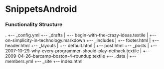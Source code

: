 # SnippetsAndroid

### Functionality Structure

.
+-- \_config.yml
+-- \_drafts
| +-- begin-with-the-crazy-ideas.textile
| +-- on-simplicity-in-technology.markdown
+-- \_includes
| +-- footer.html
| +-- header.html
+-- \_layouts
| +-- default.html
| +-- post.html
+-- \_posts
| +-- 2007-10-29-why-every-programmer-should-play-nethack.textile
| +-- 2009-04-26-barcamp-boston-4-roundup.textile
+-- \_data
| +-- members.yml
+-- \_site
+-- index.html
